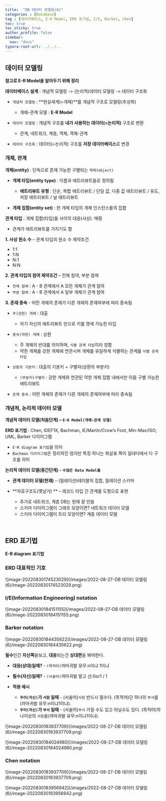 ```yaml
---
title:  "DB 데이터 모델링(6)"
categories : [Database]
tag : [데이터베이스, E-R Model, ERD 표기법, I/E, Barker, Chen]
toc: true
toc_sticky: true
author_profile: false
sidebar:
  nav: "docs"
typora-root-url: ../../..
---
```




## 데이터 모델링

**참고로 E-R Model을 알아두기 위해 정리**



**데이터베이스 설계** : 개념적 모델링 -> (논리적)데이터 모델링 -> 데이터 구조화

* `개념적 모델링` : **현실세계(=개체)**를 개념적 구조로 모델링(추상화)
  * 개체-관계 모델 : **E-R Model**

* `데이터 모델링` : 개념적 구조를 **내가 사용하는 데이터(=논리적)** 구조로 변환
  * 관계, 네트워크, 계층, 객체, 객체-관계

* `데이터 구조화` : 데이터(=논리적) 구조를 **저장 데이터베이스**로 변경





### 개체, 관계

**개체(entity)** : 단독으로 존재 가능한 구별되는 `객체(object)`

* **개체 타입(entity type)** : 이름과 애트리뷰트들로 정의됨
  * **애트리뷰트 유형** : 단순, 복합 애트리뷰트 / 단일 값, 다중 값 애트리뷰트 / 유도, 저장 애트리뷰트 / 널 애트리뷰트

* **개체 집합(entity set)** : 한 개체 타입의 개체 인스턴스들의 집합



**관계 타입** : 개체 집합(타입)들 사이의 대응(사상). 매핑

* 관계가 애트리뷰트를 가지기도 함



**1. 사상 원소 수** – 관계 타입의 원소 수 제약조건

* 1:1
* 1:N
* N:1
* N:N



**2. 관계 타입의 참여 제약조건** – 전체 참여, 부분 참여

* `전체 참여` : A - B 관계에서 A 모든 개체가 관계 참여
* `부분 참여` : A - B 관계에서 A 일부 개체가 관계 참여



**3. 존재 종속** - 어떤 개체의 존재가 다른 개체의 존재여부에 따라 종속됨

* `주(강한) 개체` : 대출
  * 자기 자신의 애트리뷰트 만으로 키를 명세 가능한 타입
* `종속(약한) 개체` : 상환
  * 주 개체의 반대를 의미하며, `식별 관계 타입`이라 칭함
  * 약한 개체를 강한 개체에 연관시켜 개체를 유일하게 식별하는 관계를 `식별 관계 타입`

* `상환의 기본키` : 대출의 기본키 + 구별자(상환의 부분키)
  * `(부분키)구별자` : 강한 개체와 연관된 약한 개체 집합 내에서만 이들 구별 가능한 애트리뷰트

* `존재 종속` : 어떤 개체의 존재가 다른 개체의 존재여부에 따라 종속됨





### 개념적, 논리적 데이터 모델

**개념적 데이터 모델(처음단계) – `E-R Model(개체-관계 모델)`**

**ERD 표기법** : Chen, IDEF1X, Bachman, IE/Martin/Crow’s Foot, Min-Max/ISO, UML, Barker 다이어그램

* `E-R diagram 표기법`을 의미
* `Bachman 다이어그램`은 정리하진 않지만 특징 하나는 화살표 쪽이 일대다에서 다 구조를 의미



**논리적 데이터 모델(중간단계) - `수많은 Data Model들`**

* **관계 데이터 모델(현재)** – (릴레이션)테이블의 집합, 릴레이션 스키마

* **자료구조도(옛날거) ** – 레코드 타입 간 관계를 도형으로 표현
  * 추가로 네트워크, 계층 DB는 현재 잘 안씀
  * 스키마 다이어그램이 그래프 모양이면? 네트워크 데이터 모델
  * 스키마 다이어그램이 트리 모양이면? 계층 데이터 모델

<br>

## ERD 표기법

**E-R diagram 표기법**



### ERD 대표적인 기호

![image-20220830174523029](/images/2022-08-27-DB 데이터 모델링(6)/image-20220830174523029.png)





### I/E(Information Engineering) notation

![image-20220830184151155](/images/2022-08-27-DB 데이터 모델링(6)/image-20220830184151155.png)





### Barker notation

![image-20220830184435622](/images/2022-08-27-DB 데이터 모델링(6)/image-20220830184435622.png)



**필수**인건 **자신쪽**을보고, **대응**되는건 **상대편**을 봐야한다.

* **대응(상대)일때?** - `(목적어)`까마귀발 유무:n이냐 1이냐

* **필수(자신)일때?** - `(서술어)`까마귀발 말고 선:0or1 / 1

* **적용 예시**
  * **`주어(자신)`가 `사원` 일때** - (서술어)`사원` 반드시 필수다. (목적어)단 하나의 `부서`를(까마귀발 유무:n이냐1이냐).
  * **`주어(자신)`가 `부서` 일때** - (서술어)`부서` 가질 수도 있고 아닐수도 있다. (목적어)하나이상의 `사원`을(까마귀발 유무:n이냐1이냐).



![image-20220830183937709](/images/2022-08-27-DB 데이터 모델링(6)/image-20220830183937709.png)

![image-20220830184024980](/images/2022-08-27-DB 데이터 모델링(6)/image-20220830184024980.png)



### Chen notation

![image-20220830183937709](/images/2022-08-27-DB 데이터 모델링(6)/image-20220830183937709.png)

![image-20220830183956942](/images/2022-08-27-DB 데이터 모델링(6)/image-20220830183956942.png)

